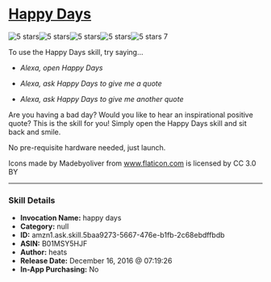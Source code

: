 # [Happy Days](http://alexa.amazon.com/#skills/amzn1.ask.skill.5baa9273-5667-476e-b1fb-2c68ebdffbdb)
![5 stars](../../images/ic_star_black_18dp_1x.png)![5 stars](../../images/ic_star_black_18dp_1x.png)![5 stars](../../images/ic_star_black_18dp_1x.png)![5 stars](../../images/ic_star_black_18dp_1x.png)![5 stars](../../images/ic_star_black_18dp_1x.png) 7

To use the Happy Days skill, try saying...

* *Alexa, open Happy Days*

* *Alexa, ask Happy Days to give me a quote*

* *Alexa,  ask Happy Days to give me another quote*

Are you having a bad day? Would you like to hear an inspirational positive quote? This is the skill for you! Simply open the Happy Days skill and sit back and smile. 

No pre-requisite hardware needed, just launch.

Icons made by Madebyoliver from www.flaticon.com is licensed by CC 3.0 BY

***

### Skill Details

* **Invocation Name:** happy days
* **Category:** null
* **ID:** amzn1.ask.skill.5baa9273-5667-476e-b1fb-2c68ebdffbdb
* **ASIN:** B01MSY5HJF
* **Author:** heats
* **Release Date:** December 16, 2016 @ 07:19:26
* **In-App Purchasing:** No
